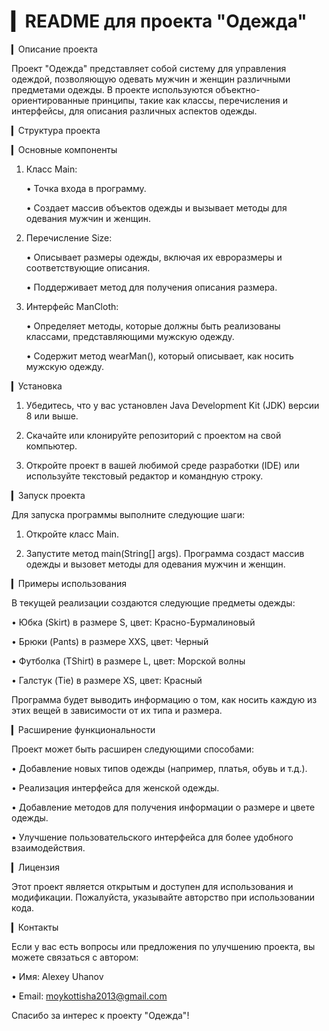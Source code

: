 # ▎README для проекта "Одежда"

▎Описание проекта

Проект "Одежда" представляет собой систему для управления одеждой, позволяющую одевать мужчин и женщин различными предметами одежды. В проекте используются объектно-ориентированные принципы, такие как классы, перечисления и интерфейсы, для описания различных аспектов одежды.

▎Структура проекта

▎Основные компоненты

1. Класс Main:

   • Точка входа в программу.

   • Создает массив объектов одежды и вызывает методы для одевания мужчин и женщин.

2. Перечисление Size:

   • Описывает размеры одежды, включая их евроразмеры и соответствующие описания.

   • Поддерживает метод для получения описания размера.

3. Интерфейс ManCloth:

   • Определяет методы, которые должны быть реализованы классами, представляющими мужскую одежду.

   • Содержит метод wearMan(), который описывает, как носить мужскую одежду.

▎Установка

1. Убедитесь, что у вас установлен Java Development Kit (JDK) версии 8 или выше.

2. Скачайте или клонируйте репозиторий с проектом на свой компьютер.

3. Откройте проект в вашей любимой среде разработки (IDE) или используйте текстовый редактор и командную строку.

▎Запуск проекта

Для запуска программы выполните следующие шаги:

1. Откройте класс Main.

2. Запустите метод main(String[] args). Программа создаст массив одежды и вызовет методы для одевания мужчин и женщин.

▎Примеры использования

В текущей реализации создаются следующие предметы одежды:

• Юбка (Skirt) в размере S, цвет: Красно-Бурмалиновый

• Брюки (Pants) в размере XXS, цвет: Черный

• Футболка (TShirt) в размере L, цвет: Морской волны

• Галстук (Tie) в размере XS, цвет: Красный

Программа будет выводить информацию о том, как носить каждую из этих вещей в зависимости от их типа и размера.

▎Расширение функциональности

Проект может быть расширен следующими способами:

• Добавление новых типов одежды (например, платья, обувь и т.д.).

• Реализация интерфейса для женской одежды.

• Добавление методов для получения информации о размере и цвете одежды.

• Улучшение пользовательского интерфейса для более удобного взаимодействия.

▎Лицензия

Этот проект является открытым и доступен для использования и модификации. Пожалуйста, указывайте авторство при использовании кода.

▎Контакты

Если у вас есть вопросы или предложения по улучшению проекта, вы можете связаться с автором:

• Имя: Alexey Uhanov

• Email: moykottisha2013@gmail.com

Спасибо за интерес к проекту "Одежда"!
